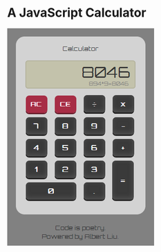 # A JavaScript Calculator

![](https://github.com/PoetLiu/web/blob/master/JS_CalCulator/intro.png?raw=true)
